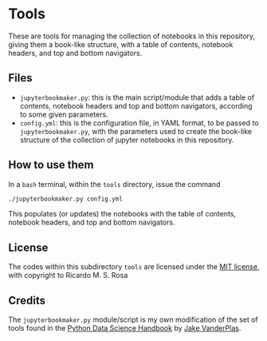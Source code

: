 # Tools

These are tools for managing the collection of notebooks in this repository, giving them a book-like structure, with a table of contents, notebook headers, and top and bottom navigators.

## Files

- `jupyterbookmaker.py`: this is the main script/module that adds a table of contents, notebook headers and top and bottom navigators, according to some given parameters. 
- `config.yml`: this is the configuration file, in YAML format, to be passed to `jupyterbookmaker.py`, with the parameters used to create the book-like structure of the collection of jupyter notebooks in this repository.

## How to use them

In a `bash` terminal, within the `tools` directory, issue the command
```bash
./jupyterbookmaker.py config.yml
```

This populates (or updates) the notebooks with the table of contents, notebook headers, and top and bottom navigators.

## License

The codes within this subdirectory `tools` are licensed under the [MIT license](https://opensource.org/licenses/MIT), with copyright to Ricardo M. S. Rosa

## Credits

The `jupyterbookmaker.py` module/script is my own modification of the set of tools found in the [Python Data Science Handbook](https://github.com/jakevdp/PythonDataScienceHandbook) 
by [Jake VanderPlas](http://vanderplas.com/).